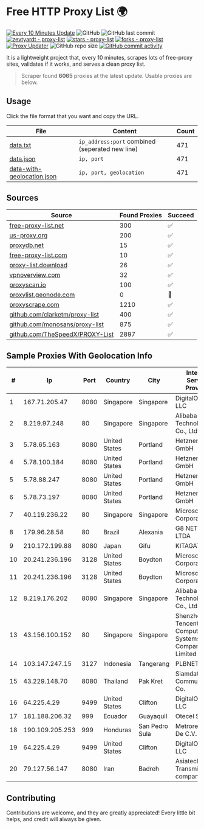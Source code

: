 
# Free HTTP Proxy List 🌍

[![Every 10 Minutes Update](https://github.com/mertguvencli/http-proxy-list/actions/workflows/main.yml/badge.svg?branch=main)](https://github.com/mertguvencli/http-proxy-list/actions/workflows/main.yml)
![GitHub](https://img.shields.io/github/license/mertguvencli/http-proxy-list)
![GitHub last commit](https://img.shields.io/github/last-commit/mertguvencli/http-proxy-list)
[![zevtyardt - proxy-list](https://img.shields.io/static/v1?label=zevtyardt&message=proxy-list&color=blue&logo=github)](https://github.com/zevtyardt/proxy-list "Go to GitHub repo")
[![stars - proxy-list](https://img.shields.io/github/stars/zevtyardt/proxy-list?style=social)](https://github.com/zevtyardt/proxy-list)
[![forks - proxy-list](https://img.shields.io/github/forks/zevtyardt/proxy-list?style=social)](https://github.com/zevtyardt/proxy-list)
[![Proxy Updater](https://github.com/zevtyardt/proxy-list/workflows/Proxy%20Updater/badge.svg)](https://github.com/zevtyardt/proxy-list/actions?query=workflow:"Proxy+Updater")
![GitHub repo size](https://img.shields.io/github/repo-size/zevtyardt/proxy-list)
[![GitHub commit activity](https://img.shields.io/github/commit-activity/m/zevtyardt/proxy-list?logo=commits)](https://github.com/zevtyardt/proxy-list/commits/main)

It is a lightweight project that, every 10 minutes, scrapes lots of free-proxy sites, validates if it works, and serves a clean proxy list.

> Scraper found **6065** proxies at the latest update. Usable proxies are below.

## Usage

Click the file format that you want and copy the URL.

|File|Content|Count|
|----|-------|-----|
|[data.txt](https://raw.githubusercontent.com/mertguvencli/http-proxy-list/main/proxy-list/data.txt)|`ip_address:port` combined (seperated new line)|471|
|[data.json](https://raw.githubusercontent.com/mertguvencli/http-proxy-list/main/proxy-list/data.json)|`ip, port`|471|
|[data-with-geolocation.json](https://raw.githubusercontent.com/mertguvencli/http-proxy-list/main/proxy-list/data-with-geolocation.json)|`ip, port, geolocation`|471|

## Sources

|Source|Found Proxies|Succeed|
|------|-------------|-------|
|[free-proxy-list.net](https://free-proxy-list.net)|300|✅|
|[us-proxy.org](https://www.us-proxy.org)|200|✅|
|[proxydb.net](http://proxydb.net)|15|✅|
|[free-proxy-list.com](https://free-proxy-list.com/?page=&port=&type%5B%5D=http&type%5B%5D=https&up_time=0&search=Search)|10|✅|
|[proxy-list.download](https://www.proxy-list.download/HTTP)|26|✅|
|[vpnoverview.com](https://vpnoverview.com/privacy/anonymous-browsing/free-proxy-servers)|32|✅|
|[proxyscan.io](https://www.proxyscan.io)|100|✅|
|[proxylist.geonode.com](https://proxylist.geonode.com/api/proxy-list?limit=300&page=1&sort_by=lastChecked&sort_type=desc&protocols=http,https)|0|🚫|
|[proxyscrape.com](https://api.proxyscrape.com/v2/?request=displayproxies&protocol=http&timeout=10000&country=all&ssl=all&anonymity=all)|1210|✅|
|[github.com/clarketm/proxy-list](https://raw.githubusercontent.com/clarketm/proxy-list/master/proxy-list-raw.txt)|400|✅|
|[github.com/monosans/proxy-list](https://raw.githubusercontent.com/monosans/proxy-list/main/proxies/http.txt)|875|✅|
|[github.com/TheSpeedX/PROXY-List](https://raw.githubusercontent.com/TheSpeedX/PROXY-List/master/http.txt)|2897|✅|


## Sample Proxies With Geolocation Info

|#|Ip|Port|Country|City|Internet Service Provider|
|-|--|----|-------|----|-------------------------|
|1|167.71.205.47|8080|Singapore|Singapore|DigitalOcean, LLC|
|2|8.219.97.248|80|Singapore|Singapore|Alibaba (US) Technology Co., Ltd.|
|3|5.78.65.163|8080|United States|Portland|Hetzner Online GmbH|
|4|5.78.100.184|8080|United States|Portland|Hetzner Online GmbH|
|5|5.78.88.247|8080|United States|Portland|Hetzner Online GmbH|
|6|5.78.73.197|8080|United States|Portland|Hetzner Online GmbH|
|7|40.119.236.22|80|Singapore|Singapore|Microsoft Corporation|
|8|179.96.28.58|80|Brazil|Alexania|G8 NETWORKS LTDA|
|9|210.172.199.88|8080|Japan|Gifu|KITAGATA|
|10|20.241.236.196|3128|United States|Boydton|Microsoft Corporation|
|11|20.241.236.196|3128|United States|Boydton|Microsoft Corporation|
|12|8.219.176.202|8080|Singapore|Singapore|Alibaba (US) Technology Co., Ltd.|
|13|43.156.100.152|80|Singapore|Singapore|Shenzhen Tencent Computer Systems Company Limited|
|14|103.147.247.15|3127|Indonesia|Tangerang|PLBNET|
|15|43.229.148.70|8080|Thailand|Pak Kret|Siamdata Communication Co.|
|16|64.225.4.29|9499|United States|Clifton|DigitalOcean, LLC|
|17|181.188.206.32|999|Ecuador|Guayaquil|Otecel S.A.|
|18|190.109.205.253|999|Honduras|San Pedro Sula|Metrored S.a. De C.V.|
|19|64.225.4.29|9499|United States|Clifton|DigitalOcean, LLC|
|20|79.127.56.147|8080|Iran|Badreh|Asiatech Data Transmission company|



## Contributing

Contributions are welcome, and they are greatly appreciated! Every
little bit helps, and credit will always be given.

